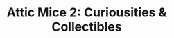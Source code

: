 ---
title: "Attic Mice 2: Curiousities & Collectibles"
url: /allentown/attic-mice-2-curiousities-und-collectibles/
shop: Antiquitäten
---